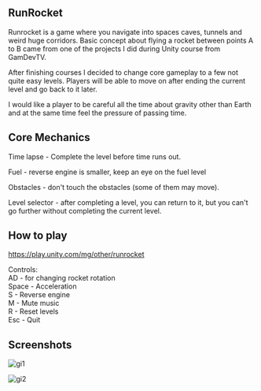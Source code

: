 ## RunRocket

Runrocket is a game where you navigate into spaces caves, tunnels and weird huge corridors.
Basic concept about flying a rocket between points A to B came from one of the projects I did during Unity course from GamDevTV.

After finishing courses I decided to change core gameplay to a few not quite easy levels. Players will be able to move on after ending the current level and go back to it later.

I would like a player to be careful all the time about gravity other than Earth and at the same time feel the pressure of passing time.

## Core Mechanics

Time lapse - Complete the level before time runs out.

Fuel - reverse engine is smaller, keep an eye on the fuel level

Obstacles - don't touch the obstacles (some of them may move).

Level selector - after completing a level, you can return to it, but you can't go further without completing the current level.

## How to play

https://play.unity.com/mg/other/runrocket

Controls:  
AD - for changing rocket rotation  
Space - Acceleration  
S - Reverse engine  
M - Mute music  
R - Reset levels  
Esc - Quit   

## Screenshots

![gi1](https://user-images.githubusercontent.com/106316118/194510145-4c892c7b-874f-43c6-b098-c6d0162ec351.png)


![gi2](https://user-images.githubusercontent.com/106316118/194510218-7fbe09d8-c788-43e9-832f-26d5736913d3.png)


